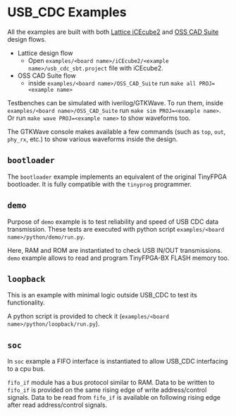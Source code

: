 # USB_CDC Examples

All the examples are built with both [Lattice iCEcube2](https://www.latticesemi.com/iCEcube2) and [OSS CAD Suite](https://github.com/YosysHQ/oss-cad-suite-build) design flows.

* Lattice design flow
	* Open `examples/<board name>/iCEcube2/<example name>/usb_cdc_sbt.project` file with iCEcube2.
* OSS CAD Suite flow
	* inside `examples/<board name>/OSS_CAD_Suite` run `make all PROJ=<example name>`

Testbenches can be simulated with iverilog/GTKWave.
To run them, inside `examples/<board name>/OSS_CAD_Suite` run `make sim PROJ=<example name>`. Or run `make wave PROJ=<example name>` to show waveforms too.

The GTKWave console makes available a few commands (such as `top`, `out`, `phy_rx`, etc.) to show various waveforms inside the design.

## `bootloader`
The `bootloader` example implements an equivalent of the original TinyFPGA bootloader. It is fully compatible with the `tinyprog` programmer.

## `demo`
Purpose of `demo` example is to test reliability and speed of USB CDC data transmission.
These tests are executed with python script `examples/<board name>/python/demo/run.py`.

Here, RAM and ROM are instantiated to check USB IN/OUT transmissions.  
`demo` example allows to read and program TinyFPGA-BX FLASH memory too.

## `loopback`
This is an example with minimal logic outside USB_CDC to test its functionality.

A python script is provided to check it (`examples/<board name>/python/loopback/run.py`).

## `soc`
In `soc` example a FIFO interface is instantiated to allow USB_CDC interfacing to a cpu bus.

`fifo_if` module has a bus protocol similar to RAM. Data to be written to `fifo_if` is provided on the same rising edge of write address/control signals. Data to be read from `fifo_if` is available on following rising edge after read address/control signals.


